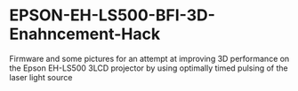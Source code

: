 # EPSON-EH-LS500-BFI-3D-Enahncement-Hack
Firmware and some pictures for an attempt at improving 3D performance on the Epson EH-LS500 3LCD projector by using optimally timed pulsing of the laser light source
